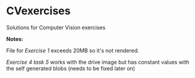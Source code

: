 # CVexercises
Solutions for Computer Vision exercises

**Notes:** 

File for _Exercise 1_ exceeds 20MB so it's not rendered. 

_Exercise 4 task 5_ works with the drive image but has constant values with the self generated blobs (needs to be fixed later on)

